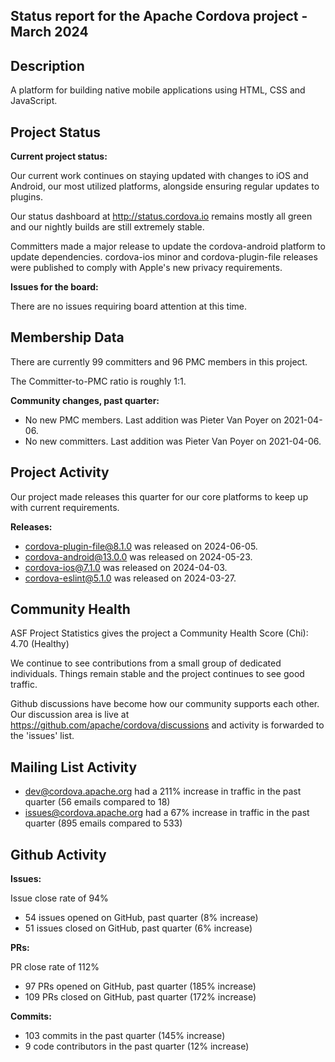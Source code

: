 ## Status report for the Apache Cordova project - March 2024

## Description

A platform for building native mobile applications using HTML, CSS and JavaScript.

## Project Status

**Current project status:**

Our current work continues on staying updated with changes to iOS and Android, our most utilized platforms, alongside ensuring regular updates to plugins.

Our status dashboard at http://status.cordova.io remains mostly all green and our nightly builds are still extremely stable.

Committers made a major release to update the cordova-android platform to update dependencies. cordova-ios minor and cordova-plugin-file releases were published to comply with Apple's new privacy requirements.

**Issues for the board:**

There are no issues requiring board attention at this time.

## Membership Data

There are currently 99 committers and 96 PMC members in this project.

The Committer-to-PMC ratio is roughly 1:1.

**Community changes, past quarter:**

- No new PMC members. Last addition was Pieter Van Poyer on 2021-04-06.
- No new committers. Last addition was Pieter Van Poyer on 2021-04-06.

## Project Activity

Our project made releases this quarter for our core platforms to keep up with current requirements.

**Releases:**

- cordova-plugin-file@8.1.0 was released on 2024-06-05.
- cordova-android@13.0.0 was released on 2024-05-23.
- cordova-ios@7.1.0 was released on 2024-04-03.
- cordova-eslint@5.1.0 was released on 2024-03-27.

## Community Health

ASF Project Statistics gives the project a Community Health Score (Chi): 4.70 (Healthy)

We continue to see contributions from a small group of dedicated individuals. Things remain stable and the project continues to see good traffic.

Github discussions have become how our community supports each other. Our discussion area is live at https://github.com/apache/cordova/discussions and activity is forwarded to the 'issues' list.

## Mailing List Activity

- dev@cordova.apache.org had a 211% increase in traffic in the past quarter (56 emails compared to 18)
- issues@cordova.apache.org had a 67% increase in traffic in the past quarter (895 emails compared to 533)

## Github Activity

**Issues:**

Issue close rate of 94%

- 54 issues opened on GitHub, past quarter (8% increase)
- 51 issues closed on GitHub, past quarter (6% increase)

**PRs:**

PR close rate of 112%

- 97 PRs opened on GitHub, past quarter (185% increase)
- 109 PRs closed on GitHub, past quarter (172% increase)

**Commits:**

- 103 commits in the past quarter (145% increase)
- 9 code contributors in the past quarter (12% increase)
